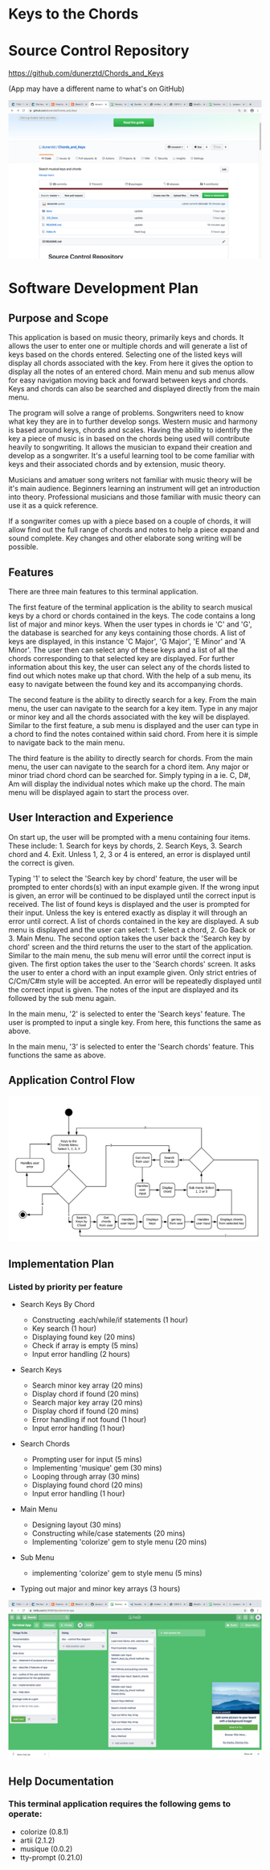 # Keys to the Chords

# Source Control Repository

https://github.com/dunerztd/Chords_and_Keys

(App may have a different name to what's on GitHub)

![screen shot of git depository](./docs/git_scrnshot.png)

# Software Development Plan

## Purpose and Scope

This application is based on music theory, primarily keys and chords. It allows the user to enter one or multiple chords and will generate a list of keys based on the chords entered. Selecting one of the listed keys will display all chords associated with the key. From here it gives the option to display all the notes of an entered chord. Main menu and sub menus allow for easy navigation moving back and forward between keys and chords. Keys and chords can also be searched and displayed directly from the main menu.

The program will solve a range of problems. Songwriters need to know what key they are in to further develop songs. Western music and harmony is based around keys, chords and scales. Having the ability to identify the key a piece of music is in based on the chords being used will contribute heavily to songwriting. It allows the musician to expand their creation and develop as a songwriter. It's a useful learning tool to be come familiar with keys and their associated chords and by extension, music theory.

Musicians and amatuer song writers not familiar with music theory will be it's main audience. Beginners learning an instrument will get an introduction into theory. Professional musicians and those familiar with music theory can use it as a quick reference.

If a songwriter comes up with a piece based on a couple of chords, it will allow find out the full range of chords and notes to help a piece expand and sound complete. Key changes and other elaborate song writing will be possible.

## Features

There are three main features to this terminal application.

The first feature of the terminal application is the ability to search musical keys by a chord or chords contained in the keys. The code contains a long list of major and minor keys. When the user types in chords ie 'C' and 'G', the database is searched for any keys containing those chords. A list of keys are displayed, in this instance 'C Major', 'G Major', 'E Minor' and 'A Minor'. The user then can select any of these keys and a list of all the chords corresponding to that selected key are displayed. For further information about this key, the user can select any of the chords listed to find out which notes make up that chord. With the help of a sub menu, its easy to navigate between the found key and its accompanying chords.

The second feature is the ability to directly search for a key. From the main menu, the user can navigate to the search for a key item. Type in any major or minor key and all the chords associated with the key will be displayed. Similar to the first feature, a sub menu is displayed and the user can type in a chord to find the notes contained within said chord. From here it is simple to navigate back to the main menu.

The third feature is the ability to directly search for chords. From the main menu, the user can navigate to the search for a chord item. Any major or minor triad chord chord can be searched for. Simply typing in a ie. C, D#, Am will display the individual notes which make up the chord. The main menu will be displayed again to start the process over.

## User Interaction and Experience

On start up, the user will be prompted with a menu containing four items. These include: 1. Search for keys by chords, 2. Search Keys, 3. Search chord and 4. Exit. Unless 1, 2, 3 or 4 is entered, an error is displayed until the correct is given.

Typing '1' to select the 'Search key by chord' feature, the user will be prompted to enter chords(s) with an input example given. If the wrong input is given, an error will be continued to be displayed until the correct input is received.
The list of found keys is displayed and the user is prompted for their input. Unless the key is entered exactly as display it will through an error until correct. A list of chords contained in the key are displayed.
A sub menu is displayed and the user can select: 1. Select a chord, 2. Go Back or 3. Main Menu. The second option takes the user back the 'Search key by chord' screen and the third returns the user to the start of the application. Similar to the main menu, the sub menu will error until the correct input is given.
The first option takes the user to the 'Search chords' screen. It asks the user to enter a chord with an input example given. Only strict entries of C/Cm/C#m style will be accepted. An error will be repeatedly displayed until the correct input is given. The notes of the input are displayed and its followed by the sub menu again.

In the main menu, '2' is selected to enter the 'Search keys' feature. The user is prompted to input a single key. From here, this functions the same as above.

In the main menu, '3' is selected to enter the 'Search chords' feature. This functions the same as above.

## Application Control Flow

![control flow diagram](./docs/Cont_flow_diag.png)

## Implementation Plan

### Listed by priority per feature

- Search Keys By Chord
  - Constructing .each/while/if statements (1 hour)
  - Key search (1 hour)
  - Displaying found key (20 mins)
  - Check if array is empty (5 mins)
  - Input error handling (2 hours)

- Search Keys
  - Search minor key array (20 mins)
  - Display chord if found (20 mins)
  - Search major key array (20 mins)
  - Display chord if found (20 mins)
  - Error handling if not found (1 hour)
  - Input error handling (1 hour)

- Search Chords
  - Prompting user for input (5 mins)
  - Implementing 'musique' gem (30 mins)
  - Looping through array (30 mins)
  - Displaying found chord (20 mins)
  - Input error handling (1 hour)

- Main Menu
  - Designing layout (30 mins)
  - Constructing while/case statements (20 mins)
  - Implementing 'colorize' gem to style menu (20 mins)

- Sub Menu
  - implementing 'colorize' gem to style menu (5 mins)

- Typing out major and minor key arrays (3 hours)

![Screen shot of trello board](./docs/trello_scrnshot.png)

## Help Documentation

### This terminal application requires the following gems to operate:

- colorize (0.8.1)
- artii (2.1.2)
- musique (0.0.2)
- tty-prompt (0.21.0)
